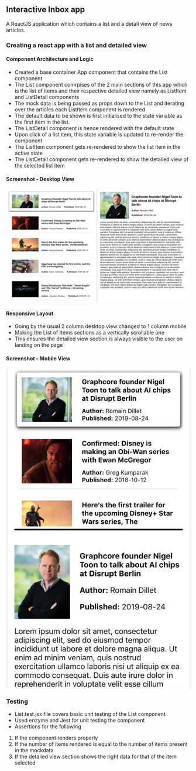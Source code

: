 ## Interactive Inbox app
A ReactJS application which contains a list and a detail view of news articles.

### Creating a react app with a list and detailed view

#### Component Architecture and Logic
- Created a base container App component that contains the List component
- The List component comrpises of the 2 main sections of this app which is the list of items and their respective detailed view namely as ListItem and ListDetail components
- The mock data is being passed as props down to the List and iterating over the articles each ListItem component is rendered
- The default data to be shown is first initialised to the state variable as the first item in the list. 
- The ListDetail component is hence rendered with the default state
- Upon click of a list item, this state variable is updated to re-render the component
- The ListItem component gets re-rendered to show the list item in the active state
- The ListDetail component gets re-rendered to show the detailed view of the selected list item

#### Screenshot - Desktop View
<img src="list_detailed_view.png">

#### Responsive Layout
- Going by the usual 2 column desktop view changed to 1 column mobile 
- Making the List of Items sections as a vertically scrollable one
- This ensures the detailed view section is always visible to the user on landing on the page

#### Screenshot - Mobile View
<img src="list_detail_mobile_view.png">

### Testing
- List.test.jsx file covers basic unit testing of the List component
- Used enzyme and Jest for unit testing the component
- Assertions for the following
1. If the component renders properly
2. If the number of items rendered is equal to the number of items present in the mockdata
3. If the detailed view section shows the right data for that of the item selected
